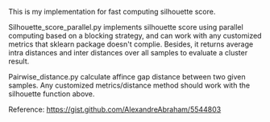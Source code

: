 This is my implementation for fast computing silhouette score.

Silhouette_score_parallel.py implements silhouette score using parallel computing based on a blocking strategy, and can work with any customized metrics that sklearn package doesn't complie. Besides, it returns average intra distances and inter distances over all samples to evaluate a cluster result.

Pairwise_distance.py calculate affince gap distance between two given samples. Any customized metrics/distance method should work with the silhouette function above.

Reference: https://gist.github.com/AlexandreAbraham/5544803
